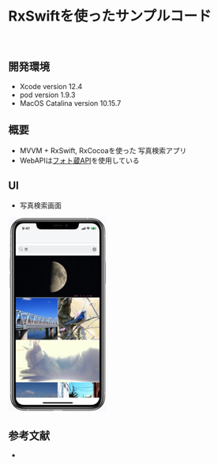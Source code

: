 RxSwiftを使ったサンプルコード
====
　
## 開発環境
- Xcode version 12.4
- pod version 1.9.3
- MacOS Catalina version 10.15.7

## 概要
- MVVM + RxSwift, RxCocoaを使った 写真検索アプリ
- WebAPIは[フォト蔵API](http://photozou.jp/basic/api_method_search_public)を使用している

## UI
- 写真検索画面
<td><img width="200" src="README_Images/main_screen.png"></td>

## 参考文献
- 


